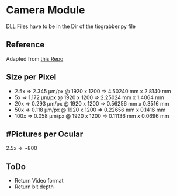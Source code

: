 # Camera Module

DLL Files have to be in the Dir of the tisgrabber.py file

## Reference

Adapted from [this Repo](https://github.com/TheImagingSource/IC-Imaging-Control-Samples)

## Size per Pixel

- 2.5x  => 2.345 μm/px @ 1920 x 1200 => 4.50240 mm x 2.8140 mm
- 5x    => 1.172 μm/px @ 1920 x 1200 => 2.25024 mm x 1.4064 mm
- 20x   => 0.293 μm/px @ 1920 x 1200 => 0.56256 mm x 0.3516 mm
- 50x   => 0.118 μm/px @ 1920 x 1200 => 0.22656 mm x 0.1416 mm
- 100x  => 0.058 μm/px @ 1920 x 1200 => 0.11136 mm x 0.0696 mm

## #Pictures per Ocular

2.5x => ~800

## ToDo

- Return Video format
- Return bit depth